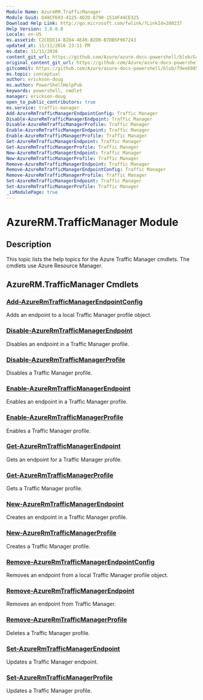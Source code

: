 ```yaml
---
Module Name: AzureRM.TrafficManager
Module Guid: D48CF693-4125-4D2D-8790-1514F44CE325
Download Help Link: http://go.microsoft.com/fwlink/?LinkId=280237
Help Version: 3.0.0.0
Locale: en-US
ms.assetid: C2CEDE14-B2D4-4E49-B2D0-B7DB5F967243
updated_at: 11/11/2016 23:11 PM
ms.date: 11/11/2016
content_git_url: https://github.com/Azure/azure-docs-powershell/blob/Graham71298/azureps-cmdlets-docs/ResourceManager/AzureRM.TrafficManager/v2.1.0/AzureRM.TrafficManager.md
original_content_git_url: https://github.com/Azure/azure-docs-powershell/blob/Graham71298/azureps-cmdlets-docs/ResourceManager/AzureRM.TrafficManager/v2.1.0/AzureRM.TrafficManager.md
gitcommit: https://github.com/Azure/azure-docs-powershell/blob/79eeb985ea480979357fb4695832a0c3d29a48bf
ms.topic: conceptual
author: erickson-doug
ms.author: PowerShellHelpPub
keywords: powershell, cmdlet
manager: erickson-doug
open_to_public_contributors: true
ms.service: traffic-manager
Add-AzureRmTrafficManagerEndpointConfig: Traffic Manager
Disable-AzureRmTrafficManagerEndpoint: Traffic Manager
Disable-AzureRmTrafficManagerProfile: Traffic Manager
Enable-AzureRmTrafficManagerEndpoint: Traffic Manager
Enable-AzureRmTrafficManagerProfile: Traffic Manager
Get-AzureRmTrafficManagerEndpoint: Traffic Manager
Get-AzureRmTrafficManagerProfile: Traffic Manager
New-AzureRmTrafficManagerEndpoint: Traffic Manager
New-AzureRmTrafficManagerProfile: Traffic Manager
Remove-AzureRmTrafficManagerEndpoint: Traffic Manager
Remove-AzureRmTrafficManagerEndpointConfig: Traffic Manager
Remove-AzureRmTrafficManagerProfile: Traffic Manager
Set-AzureRmTrafficManagerEndpoint: Traffic Manager
Set-AzureRmTrafficManagerProfile: Traffic Manager
_isModulePage: true
---
```


# AzureRM.TrafficManager Module
## Description
This topic lists the help topics for the Azure Traffic Manager cmdlets. The cmdlets use Azure Resource Manager.

## AzureRM.TrafficManager Cmdlets
### [Add-AzureRmTrafficManagerEndpointConfig](./Add-AzureRmTrafficManagerEndpointConfig.md)
Adds an endpoint to a local Traffic Manager profile object.


### [Disable-AzureRmTrafficManagerEndpoint](./Disable-AzureRmTrafficManagerEndpoint.md)
Disables an endpoint in a Traffic Manager profile.


### [Disable-AzureRmTrafficManagerProfile](./Disable-AzureRmTrafficManagerProfile.md)
Disables a Traffic Manager profile.


### [Enable-AzureRmTrafficManagerEndpoint](./Enable-AzureRmTrafficManagerEndpoint.md)
Enables an endpoint in a Traffic Manager profile.


### [Enable-AzureRmTrafficManagerProfile](./Enable-AzureRmTrafficManagerProfile.md)
Enables a Traffic Manager profile.


### [Get-AzureRmTrafficManagerEndpoint](./Get-AzureRmTrafficManagerEndpoint.md)
Gets an endpoint for a Traffic Manager profile.


### [Get-AzureRmTrafficManagerProfile](./Get-AzureRmTrafficManagerProfile.md)
Gets a Traffic Manager profile.


### [New-AzureRmTrafficManagerEndpoint](./New-AzureRmTrafficManagerEndpoint.md)
Creates an endpoint in a Traffic Manager profile.


### [New-AzureRmTrafficManagerProfile](./New-AzureRmTrafficManagerProfile.md)
Creates a Traffic Manager profile.


### [Remove-AzureRmTrafficManagerEndpointConfig](./Remove-AzureRmTrafficManagerEndpointConfig.md)
Removes an endpoint from a local Traffic Manager profile object.


### [Remove-AzureRmTrafficManagerEndpoint](./Remove-AzureRmTrafficManagerEndpoint.md)
Removes an endpoint from Traffic Manager.


### [Remove-AzureRmTrafficManagerProfile](./Remove-AzureRmTrafficManagerProfile.md)
Deletes a Traffic Manager profile.


### [Set-AzureRmTrafficManagerEndpoint](./Set-AzureRmTrafficManagerEndpoint.md)
Updates a Traffic Manager endpoint.


### [Set-AzureRmTrafficManagerProfile](./Set-AzureRmTrafficManagerProfile.md)
Updates a Traffic Manager profile.



